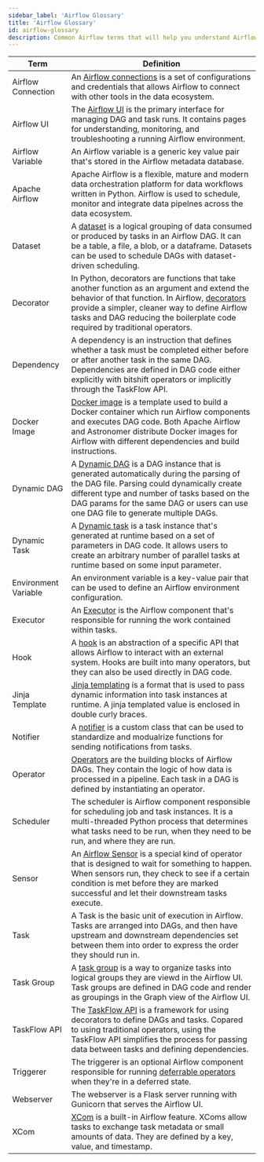 ```yaml
---
sidebar_label: 'Airflow Glossary'
title: 'Airflow Glossary'
id: airflow-glossary
description: Common Airflow terms that will help you understand Airflow concepts.
---
```



| Term | Definition |
|------|-------------|
| Airflow Connection| An [Airflow connections](connections.md) is a set of configurations and credentials that allows Airflow to connect with other tools in the data ecosystem. |
| Airflow UI| The [Airflow UI](airflow-ui.md) is the primary interface for managing DAG and task runs. It contains pages for understanding, monitoring, and troubleshooting a running Airflow environment. |
| Airflow Variable| An Airflow variable is a generic key value pair that's stored in the Airflow metadata database. |
| Apache Airflow | Apache Airflow is a flexible, mature and modern data orchestration platform for data workflows written in Python. Airflow is used to schedule, monitor and integrate data pipelnes across the data ecosystem. |
| Dataset| A [dataset](airflow-datasets.md) is a logical grouping of data consumed or produced by tasks in an Airflow DAG. It can be a table, a file, a blob, or a dataframe. Datasets can be used to schedule DAGs with dataset-driven scheduling. |
| Decorator| In Python, decorators are functions that take another function as an argument and extend the behavior of that function. In Airflow, [decorators](airflow-decorators.md) provide a simpler, cleaner way to define Airflow tasks and DAG reducing the boilerplate code required by traditional operators. |
| Dependency| A dependency is an instruction that defines whether a task must be completed either before or after another task in the same DAG. Dependencies are defined in DAG code either explicitly with bitshift operators or implicitly through the TaskFlow API. |
| Docker Image| [Docker image](https://www.techtarget.com/searchitoperations/definition/Docker-image) is a template used to build a Docker container which run Airflow components and executes DAG code. Both Apache Airflow and Astronomer distribute Docker images for Airflow with different dependencies and build instructions. |
| Dynamic DAG | A [Dynamic DAG](dynamically-generating-dags.md) is a DAG instance that is generated automatically during the parsing of the DAG file. Parsing could dynamically create different type and number of tasks based on the DAG params for the same DAG or users can use one DAG file to generate multiple DAGs. |
| Dynamic Task | A [Dynamic task](dynamic-tasks#dynamic-task-concepts) is a task instance that's generated at runtime based on a set of parameters in DAG code. It allows users to create an arbitrary number of parallel tasks at runtime based on some input parameter. |
| Environment Variable| An environment variable is a key-value pair that can be used to define an Airflow environment configuration. |
| Executor| An [Executor](airflow-executors-explained) is the Airflow component that's responsible for running the work contained within tasks. |
| Hook| A [hook](what-is-a-hook) is an abstraction of a specific API that allows Airflow to interact with an external system. Hooks are built into many operators, but they can also be used directly in DAG code. |
| Jinja Template| [Jinja templating](https://airflow.apache.org/docs/apache-airflow/stable/core-concepts/operators.html#jinja-templating) is a format that is used to pass dynamic information into task instances at runtime. A jinja templated value is enclosed in double curly braces. |
| Notifier| A [notifier](error-notifications-in-airflow#notifiers) is a custom class that can be used to standardize and modualrize functions for sending notifications from tasks. |
| Operator| [Operators](what-is-an-operator) are the building blocks of Airflow DAGs. They contain the logic of how data is processed in a pipeline. Each task in a DAG is defined by instantiating an operator. |
| Scheduler| The scheduler is Airflow component responsible for scheduling job and task instances. It is a multi-threaded Python process that determines what tasks need to be run, when they need to be run, and where they are run. |
| Sensor| An [Airflow Sensor](what-is-a-sensor) is a special kind of operator that is designed to wait for something to happen. When sensors run, they check to see if a certain condition is met before they are marked successful and let their downstream tasks execute. |
| Task| A Task is the basic unit of execution in Airflow. Tasks are arranged into DAGs, and then have upstream and downstream dependencies set between them into order to express the order they should run in. |
| Task Group| A [task group](task-groups.md) is a way to organize tasks into logical groups they are viewd in the Airflow UI. Task groups are defined in DAG code and render as groupings in the Graph view of the Airflow UI.  |
| TaskFlow API| The [TaskFlow API](dags.md#writing-dags-with-the-taskflow-api) is a framework for using decorators to define DAGs and tasks. Copared to using traditional operators, using the TaskFlow API simplifies the process for passing data between tasks and defining dependencies. |
| Triggerer| The triggerer is an optional Airflow component responsible for running [deferrable operators](deferrable-operators#terms-and-concepts) when they're in a deferred state. |
| Webserver| The webserver is a Flask server running with Gunicorn that serves the Airflow UI. |
| XCom| [XCom](airflow-passing-data-between-tasks#xcom) is a built-in Airflow feature. XComs allow tasks to exchange task metadata or small amounts of data. They are defined by a key, value, and timestamp. |